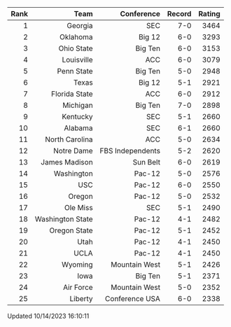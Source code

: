 | Rank  | Team                 | Conference           | Record   | Rating |
| ---:  | ---:                 | ---:                 | ---:     | ---:   |
| 1     | Georgia              | SEC                  | 7-0      | 3464   |
| 2     | Oklahoma             | Big 12               | 6-0      | 3293   |
| 3     | Ohio State           | Big Ten              | 6-0      | 3153   |
| 4     | Louisville           | ACC                  | 6-0      | 3079   |
| 5     | Penn State           | Big Ten              | 5-0      | 2948   |
| 6     | Texas                | Big 12               | 5-1      | 2921   |
| 7     | Florida State        | ACC                  | 6-0      | 2912   |
| 8     | Michigan             | Big Ten              | 7-0      | 2898   |
| 9     | Kentucky             | SEC                  | 5-1      | 2660   |
| 10    | Alabama              | SEC                  | 6-1      | 2660   |
| 11    | North Carolina       | ACC                  | 5-0      | 2634   |
| 12    | Notre Dame           | FBS Independents     | 5-2      | 2620   |
| 13    | James Madison        | Sun Belt             | 6-0      | 2619   |
| 14    | Washington           | Pac-12               | 5-0      | 2576   |
| 15    | USC                  | Pac-12               | 6-0      | 2550   |
| 16    | Oregon               | Pac-12               | 5-0      | 2532   |
| 17    | Ole Miss             | SEC                  | 5-1      | 2490   |
| 18    | Washington State     | Pac-12               | 4-1      | 2482   |
| 19    | Oregon State         | Pac-12               | 5-1      | 2452   |
| 20    | Utah                 | Pac-12               | 4-1      | 2450   |
| 21    | UCLA                 | Pac-12               | 4-1      | 2450   |
| 22    | Wyoming              | Mountain West        | 5-1      | 2426   |
| 23    | Iowa                 | Big Ten              | 5-1      | 2371   |
| 24    | Air Force            | Mountain West        | 5-0      | 2352   |
| 25    | Liberty              | Conference USA       | 6-0      | 2338   |

Updated 10/14/2023 16:10:11
